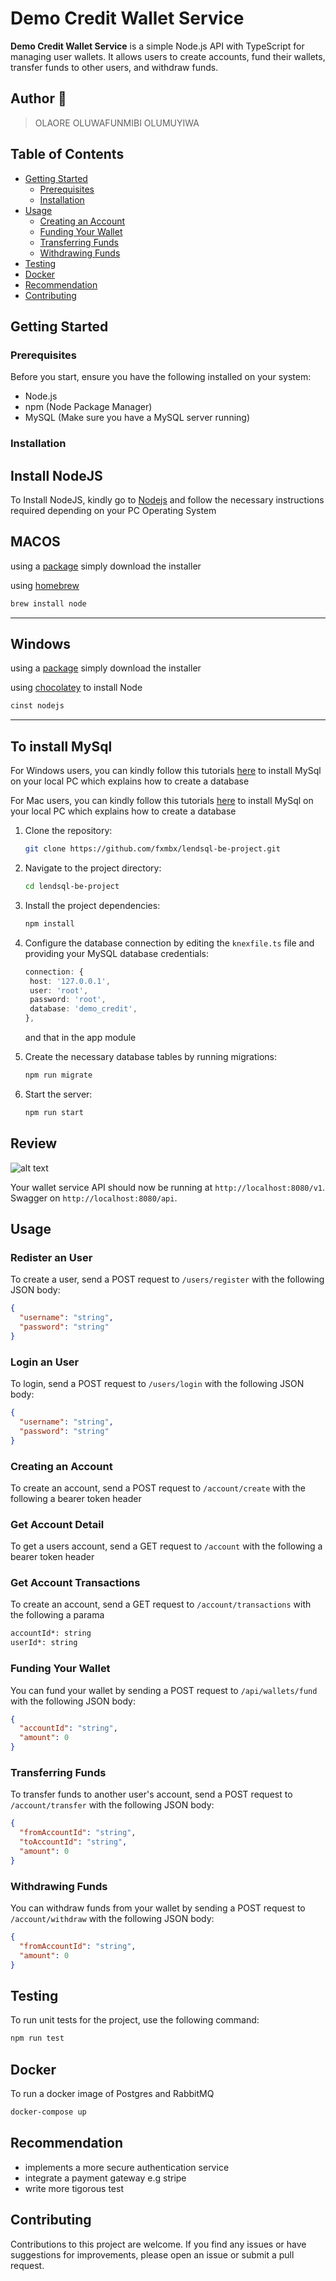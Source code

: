 # Demo Credit Wallet Service

**Demo Credit Wallet Service** is a simple Node.js API with TypeScript for managing user wallets. It allows users to create accounts, fund their wallets, transfer funds to other users, and withdraw funds.

## Author 🚀

> OLAORE OLUWAFUNMIBI OLUMUYIWA

## Table of Contents

- [Getting Started](#getting-started)
  - [Prerequisites](#prerequisites)
  - [Installation](#installation)
- [Usage](#usage)
  - [Creating an Account](#creating-an-account)
  - [Funding Your Wallet](#funding-your-wallet)
  - [Transferring Funds](#transferring-funds)
  - [Withdrawing Funds](#withdrawing-funds)
- [Testing](#testing)
- [Docker](#docker)
- [Recommendation](#recommendation)
- [Contributing](#contributing)

## Getting Started

### Prerequisites

Before you start, ensure you have the following installed on your system:

- Node.js
- npm (Node Package Manager)
- MySQL (Make sure you have a MySQL server running)

### Installation

## Install NodeJS

To Install NodeJS, kindly go to [Nodejs](https://nodejs.com) and follow the necessary instructions required depending on
your PC Operating System

## MACOS

using a [package](https://nodejs.org/en/#download) simply download the installer

using [homebrew](https://github.com/Homebrew/legacy-homebrew)

```markdown
brew install node
```

---

## Windows

using a [package](https://nodejs.org/en/#download) simply download the installer

using [chocolatey](http://chocolatey.org/) to install Node

```markdown
cinst nodejs
```

---

## To install MySql

For Windows users, you can kindly follow this
tutorials [here](https://dev.mysql.com/doc/refman/8.0/en/windows-installation.html) to install MySql on
your local PC which explains how to create a database

For Mac users, you can kindly follow this tutorials [here](https://dev.mysql.com/doc/refman/8.0/en/macos-installation.html) to
install MySql on your local PC which explains how to create a database

1. Clone the repository:

   ```bash
   git clone https://github.com/fxmbx/lendsql-be-project.git
   ```

2. Navigate to the project directory:

   ```bash
   cd lendsql-be-project
   ```

3. Install the project dependencies:

   ```bash
   npm install
   ```

4. Configure the database connection by editing the `knexfile.ts` file and providing your MySQL database credentials:

   ```typescript
   connection: {
    host: '127.0.0.1',
    user: 'root',
    password: 'root',
    database: 'demo_credit',
   },
   ```

   and that in the app module

5. Create the necessary database tables by running migrations:

   ```bash
   npm run migrate
   ```

6. Start the server:

   ```bash
   npm run start
   ```

## Review

![alt text](./erd.png)

Your wallet service API should now be running at `http://localhost:8080/v1`.
Swagger on `http://localhost:8080/api`.

## Usage

### Redister an User

To create a user, send a POST request to `/users/register` with the following JSON body:

```json
{
  "username": "string",
  "password": "string"
}
```

### Login an User

To login, send a POST request to `/users/login` with the following JSON body:

```json
{
  "username": "string",
  "password": "string"
}
```

### Creating an Account

To create an account, send a POST request to `/account/create` with the following a bearer token header

### Get Account Detail

To get a users account, send a GET request to `/account` with the following a bearer token header

### Get Account Transactions

To create an account, send a GET request to `/account/transactions` with the following a parama

```bash
accountId*: string
userId*: string
```

### Funding Your Wallet

You can fund your wallet by sending a POST request to `/api/wallets/fund` with the following JSON body:

```json
{
  "accountId": "string",
  "amount": 0
}
```

### Transferring Funds

To transfer funds to another user's account, send a POST request to `/account/transfer` with the following JSON body:

```json
{
  "fromAccountId": "string",
  "toAccountId": "string",
  "amount": 0
}
```

### Withdrawing Funds

You can withdraw funds from your wallet by sending a POST request to `/account/withdraw` with the following JSON body:

```json
{
  "fromAccountId": "string",
  "amount": 0
}
```

## Testing

To run unit tests for the project, use the following command:

```bash
npm run test
```

## Docker

To run a docker image of Postgres and RabbitMQ

```bash
docker-compose up
```

## Recommendation

- implements a more secure authentication service
- integrate a payment gateway e.g stripe
- write more tigorous test

## Contributing

Contributions to this project are welcome. If you find any issues or have suggestions for improvements, please open an
issue or submit a pull request.
